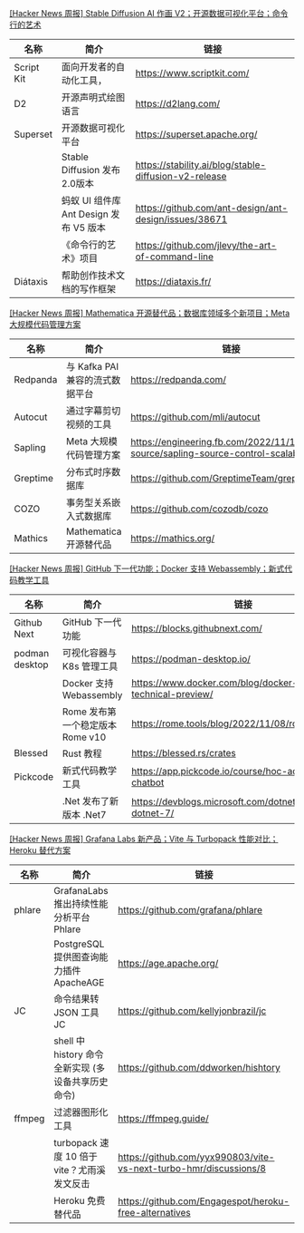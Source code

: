 [[Hacker News 周报] Stable Diffusion AI 作画 V2；开源数据可视化平台；命令行的艺术](https://www.bilibili.com/video/BV1Z24y1C793)
            <table>            <theader>
                <th>名称</th>
                <th>简介</th>
                <th>链接</th>
            </theader>            <tbody>                <tr>
                    <td>Script Kit</td>
                    <td>面向开发者的自动化工具，</td>
                    <td>https://www.scriptkit.com/</td>
                </tr>                <tr>
                    <td>D2</td>
                    <td>开源声明式绘图语言</td>
                    <td>https://d2lang.com/</td>
                </tr>                <tr>
                    <td>Superset</td>
                    <td>开源数据可视化平台</td>
                    <td>https://superset.apache.org/</td>
                </tr>                <tr>
                    <td></td>
                    <td>Stable Diffusion 发布2.0版本</td>
                    <td>https://stability.ai/blog/stable-diffusion-v2-release</td>
                </tr>                <tr>
                    <td></td>
                    <td>蚂蚁 UI 组件库 Ant Design 发布 V5 版本</td>
                    <td>https://github.com/ant-design/ant-design/issues/38671</td>
                </tr>                <tr>
                    <td></td>
                    <td>《命令行的艺术》项目</td>
                    <td>https://github.com/jlevy/the-art-of-command-line</td>
                </tr>                <tr>
                    <td>Diátaxis</td>
                    <td>帮助创作技术文档的写作框架</td>
                    <td>https://diataxis.fr/</td>
                </tr>            </tbody>            </table>
[[Hacker News 周报] Mathematica 开源替代品；数据库领域多个新项目；Meta 大规模代码管理方案](https://www.bilibili.com/video/BV1oP4y197dF)
            <table>            <theader>
                <th>名称</th>
                <th>简介</th>
                <th>链接</th>
            </theader>            <tbody>                <tr>
                    <td>Redpanda</td>
                    <td>与 Kafka PAI 兼容的流式数据平台</td>
                    <td>https://redpanda.com/</td>
                </tr>                <tr>
                    <td>Autocut</td>
                    <td>通过字幕剪切视频的工具</td>
                    <td>https://github.com/mli/autocut</td>
                </tr>                <tr>
                    <td>Sapling</td>
                    <td>Meta 大规模代码管理方案</td>
                    <td>https://engineering.fb.com/2022/11/15/open-source/sapling-source-control-scalable</td>
                </tr>                <tr>
                    <td>Greptime</td>
                    <td>分布式时序数据库</td>
                    <td>https://github.com/GreptimeTeam/greptimedb</td>
                </tr>                <tr>
                    <td>COZO</td>
                    <td>事务型关系嵌入式数据库</td>
                    <td>https://github.com/cozodb/cozo</td>
                </tr>                <tr>
                    <td>Mathics</td>
                    <td>Mathematica 开源替代品</td>
                    <td>https://mathics.org/</td>
                </tr>            </tbody>            </table>
[[Hacker News 周报] GitHub 下一代功能；Docker 支持 Webassembly；新式代码教学工具](https://www.bilibili.com/video/BV1oY411Z7mU)
            <table>            <theader>
                <th>名称</th>
                <th>简介</th>
                <th>链接</th>
            </theader>            <tbody>                <tr>
                    <td>Github Next</td>
                    <td>GitHub 下一代功能</td>
                    <td>https://blocks.githubnext.com/</td>
                </tr>                <tr>
                    <td>podman desktop</td>
                    <td>可视化容器与 K8s 管理工具</td>
                    <td>https://podman-desktop.io/</td>
                </tr>                <tr>
                    <td></td>
                    <td>Docker 支持 Webassembly</td>
                    <td>https://www.docker.com/blog/docker-wasm-technical-preview/</td>
                </tr>                <tr>
                    <td></td>
                    <td>Rome 发布第一个稳定版本 Rome v10</td>
                    <td>https://rome.tools/blog/2022/11/08/rome-10/</td>
                </tr>                <tr>
                    <td>Blessed</td>
                    <td>Rust 教程</td>
                    <td>https://blessed.rs/crates</td>
                </tr>                <tr>
                    <td>Pickcode</td>
                    <td>新式代码教学工具</td>
                    <td>https://app.pickcode.io/course/hoc-ad-libs-chatbot</td>
                </tr>                <tr>
                    <td></td>
                    <td>.Net 发布了新版本 .Net7</td>
                    <td>https://devblogs.microsoft.com/dotnet/announcing-dotnet-7/</td>
                </tr>            </tbody>            </table>
[[Hacker News 周报] Grafana Labs 新产品；Vite 与 Turbopack 性能对比；Heroku 替代方案](https://www.bilibili.com/video/BV1u14y157NA)
            <table>            <theader>
                <th>名称</th>
                <th>简介</th>
                <th>链接</th>
            </theader>            <tbody>                <tr>
                    <td>phlare</td>
                    <td>GrafanaLabs 推出持续性能分析平台 Phlare</td>
                    <td>https://github.com/grafana/phlare</td>
                </tr>                <tr>
                    <td></td>
                    <td>PostgreSQL 提供图查询能力插件 ApacheAGE</td>
                    <td>https://age.apache.org/</td>
                </tr>                <tr>
                    <td>JC</td>
                    <td>命令结果转 JSON 工具 JC</td>
                    <td>https://github.com/kellyjonbrazil/jc</td>
                </tr>                <tr>
                    <td></td>
                    <td>shell 中 history 命令全新实现 (多设备共享历史命令)</td>
                    <td>https://github.com/ddworken/hishtory</td>
                </tr>                <tr>
                    <td>ffmpeg</td>
                    <td>过滤器图形化工具</td>
                    <td>https://ffmpeg.guide/</td>
                </tr>                <tr>
                    <td></td>
                    <td>turbopack 速度 10 倍于 vite？尤雨溪发文反击</td>
                    <td>https://github.com/yyx990803/vite-vs-next-turbo-hmr/discussions/8</td>
                </tr>                <tr>
                    <td></td>
                    <td>Heroku 免费替代品</td>
                    <td>https://github.com/Engagespot/heroku-free-alternatives</td>
                </tr>            </tbody>            </table>